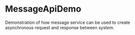 # MessageApiDemo
Demonstration of how message service can be used to create asynchronous request and response between system.
